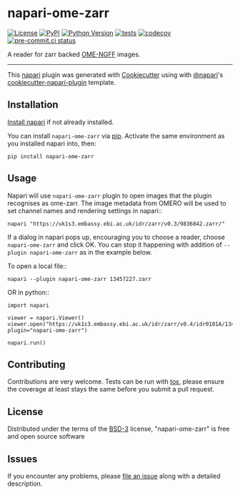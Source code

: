 # napari-ome-zarr

[![License](https://img.shields.io/pypi/l/napari-ome-zarr.svg?color=green)](https://github.com/ome/napari-ome-zarr/raw/master/LICENSE)
[![PyPI](https://img.shields.io/pypi/v/napari-ome-zarr.svg?color=green)](https://pypi.org/project/napari-ome-zarr)
[![Python Version](https://img.shields.io/pypi/pyversions/napari-ome-zarr.svg?color=green)](https://python.org)
[![tests](https://github.com/ome/napari-ome-zarr/workflows/tests/badge.svg)](https://github.com/ome/napari-ome-zarr/actions)
[![codecov](https://codecov.io/gh/ome/napari-ome-zarr/branch/master/graph/badge.svg)](https://codecov.io/gh/ome/napari-ome-zarr)
[![pre-commit.ci status](https://results.pre-commit.ci/badge/github/ome/napari-ome-zarr/main.svg)](https://results.pre-commit.ci/latest/github/ome/napari-ome-zarr/main)


A reader for zarr backed [OME-NGFF](https://ngff.openmicroscopy.org/) images.

----------------------------------

This [napari] plugin was generated with [Cookiecutter] using with [@napari]'s [cookiecutter-napari-plugin] template.

<!--
Don't miss the full getting started guide to set up your new package:
https://github.com/napari/cookiecutter-napari-plugin#getting-started

and review the napari docs for plugin developers:
https://napari.org/docs/plugins/index.html
-->

## Installation

[Install napari] if not already installed.

You can install `napari-ome-zarr` via [pip]. Activate the same environment as you installed napari into, then:

    pip install napari-ome-zarr

## Usage

Napari will use `napari-ome-zarr` plugin to open images that the plugin recognises as ome-zarr.
The image metadata from OMERO will be used to set channel names and rendering settings
in napari::

    napari "https://uk1s3.embassy.ebi.ac.uk/idr/zarr/v0.3/9836842.zarr/"


If a dialog in napari pops up, encouraging you to choose a reader, choose ``napari-ome-zarr`` and click OK. You can stop it happening with addition of ``--plugin napari-ome-zarr`` as in the example below.

To open a local file::

    napari --plugin napari-ome-zarr 13457227.zarr

OR in python::

    import napari

    viewer = napari.Viewer()
    viewer.open("https://uk1s3.embassy.ebi.ac.uk/idr/zarr/v0.4/idr0101A/13457537.zarr", plugin="napari-ome-zarr")

    napari.run()


## Contributing

Contributions are very welcome. Tests can be run with [tox], please ensure
the coverage at least stays the same before you submit a pull request.

## License

Distributed under the terms of the [BSD-3] license,
"napari-ome-zarr" is free and open source software

## Issues

If you encounter any problems, please [file an issue] along with a detailed description.

[Install napari]: https://napari.org/stable/tutorials/fundamentals/installation.html
[napari]: https://github.com/napari/napari
[Cookiecutter]: https://github.com/audreyr/cookiecutter
[@napari]: https://github.com/napari
[MIT]: http://opensource.org/licenses/MIT
[BSD-3]: http://opensource.org/licenses/BSD-3-Clause
[GNU GPL v3.0]: http://www.gnu.org/licenses/gpl-3.0.txt
[GNU LGPL v3.0]: http://www.gnu.org/licenses/lgpl-3.0.txt
[Apache Software License 2.0]: http://www.apache.org/licenses/LICENSE-2.0
[Mozilla Public License 2.0]: https://www.mozilla.org/media/MPL/2.0/index.txt
[cookiecutter-napari-plugin]: https://github.com/napari/cookiecutter-napari-plugin
[file an issue]: https://github.com/ome/napari-ome-zarr/issues
[napari]: https://github.com/napari/napari
[tox]: https://tox.readthedocs.io/en/latest/
[pip]: https://pypi.org/project/pip/
[PyPI]: https://pypi.org/
